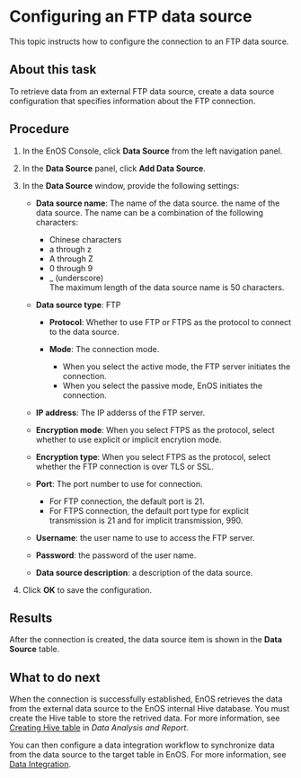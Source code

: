 # Configuring an FTP data source

This topic instructs how to configure the connection to an FTP data source.

## About this task
To retrieve data from an external FTP data source, create a data source configuration that specifies information about the FTP connection.

## Procedure

1. In the EnOS Console, click **Data Source** from the left navigation panel.

2. In the **Data Source** panel, click **Add Data Source**.

3. In the **Data Source** window, provide the following settings:

   - **Data source name**:  The name of the data source. the name of the data source. The name can be a combination of the following characters:

     - Chinese characters
     - a through z
     - A through Z
     - 0 through 9
     - _ (underscore)  
     The maximum length of the data source name is 50 characters.

   - **Data source type**: FTP

     - **Protocol**: Whether to use FTP or FTPS as the protocol to connect to the data source.   
     - **Mode**: The connection mode.

       - When you select the active mode, the FTP server initiates the connection.
       - When you select the passive mode, EnOS initiates the connection.

   - **IP address**: The IP adderss of the FTP server.
   - **Encryption mode**: When you select FTPS as the protocol, select whether to use explicit or implicit encrytion mode.
   - **Encryption type**: When you select FTPS as the protocol, select whether the FTP connection is over TLS or SSL.
   - **Port**: The port number to use for connection.

     - For FTP connection, the default port is 21.
     - For FTPS connection, the default port type for explicit transmission is 21 and for implicit transmission, 990.
     
   - **Username**: the user name to use to access the FTP server.
   - **Password**: the password of the user name.
   - **Data source description**: a description of the data source.

4. Click **OK** to save the configuration.

## Results

After the connection is created, the data source item is shown in the **Data Source** table.

## What to do next

When the connection is successfully established, EnOS retrieves the data from the external data source to the EnOS internal Hive database. You must create the Hive table to store the retrived data. For more information, see [Creating Hive table](/docs/analysis-report/en/1.0/data_explorer/creating_hivetable.html) in *Data Analysis and Report*.

You can then configure a data integration workflow to synchronize data from the data source to the target table in EnOS. For more information, see [Data Integration](../data_integration/index).

